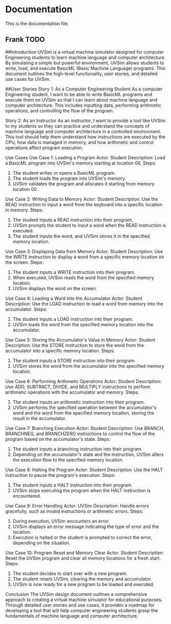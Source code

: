 # Documentation

This is the documentation file.
## Frank TODO
##Introduction
UVSim is a virtual machine simulator designed for computer Engineering students to learn machine language and computer architecture. By simulating a simple but powerful environment, UVSim allows students to write, load, and execute BasicML (Basic Machine Language) programs. This document outlines the high-level functionality, user stories, and detailed use cases for UVSim.

##User Stories
Story 1: As a Computer Engineering Student
As a computer Engineering student, I want to be able to write BasicML programs and execute them on UVSim so that I can learn about machine language and computer architecture. This includes inputting data, performing arithmetic operations, and controlling the flow of the program.

Story 2: As an Instructor
As an instructor, I want to provide a tool like UVSim to my students so they can practice and understand the concepts of machine language and computer architecture in a controlled environment. This tool should help them understand how instructions are executed by the CPU, how data is managed in memory, and how arithmetic and control operations affect program execution.

Use Cases
Use Case 1: Loading a Program
Actor: Student
Description: Load a BasicML program into UVSim's memory starting at location 00.
Steps:
1) The student writes or opens a BasicML program.
2) The student loads the program into UVSim's memory.
3) UVSim validates the program and allocates it starting from memory location 00.   

Use Case 2: Writing Data to Memory
Actor: Student
Description: Use the READ instruction to input a word from the keyboard into a specific location in memory.
Steps:
1) The student inputs a READ instruction into their program.
2) UVSim prompts the student to input a word when the READ instruction is executed.
3) The student inputs the word, and UVSim stores it in the specified memory location.

Use Case 3: Displaying Data from Memory
Actor: Student
Description: Use the WRITE instruction to display a word from a specific memory location on the screen.
Steps:
1) The student inputs a WRITE instruction into their program.
2) When executed, UVSim reads the word from the specified memory location.
3) UVSim displays the word on the screen.

Use Case 4: Loading a Word into the Accumulator
Actor: Student
Description: Use the LOAD instruction to load a word from memory into the accumulator.
Steps:
1) The student inputs a LOAD instruction into their program.
2) UVSim loads the word from the specified memory location into the accumulator.

Use Case 5: Storing the Accumulator's Value in Memory
Actor: Student
Description: Use the STORE instruction to store the word from the accumulator into a specific memory location.
Steps:
1) The student inputs a STORE instruction into their program.
2) UVSim stores the word from the accumulator into the specified memory location.

Use Case 6: Performing Arithmetic Operations
Actor: Student
Description: Use ADD, SUBTRACT, DIVIDE, and MULTIPLY instructions to perform arithmetic operations with the accumulator and memory.
Steps:
1) The student inputs an arithmetic instruction into their program.
2) UVSim performs the specified operation between the accumulator's word and the word from the specified memory location, storing the result in the accumulator.

Use Case 7: Branching Execution
Actor: Student
Description: Use BRANCH, BRANCHNEG, and BRANCHZERO instructions to control the flow of the program based on the accumulator's state.
Steps:
1) The student inputs a branching instruction into their program.
2) Depending on the accumulator's state and the instruction, UVSim alters the execution flow to the specified memory location.

Use Case 8: Halting the Program
Actor: Student
Description: Use the HALT instruction to pause the program's execution.
Steps:
1) The student inputs a HALT instruction into their program.
2) UVSim stops executing the program when the HALT instruction is encountered.

Use Case 9: Error Handling
Actor: UVSim
Description: Handle errors gracefully, such as invalid instructions or arithmetic errors.
Steps:
1) During execution, UVSim encounters an error.
2) UVSim displays an error message indicating the type of error and the location.
3) Execution is halted or the student is prompted to correct the error, depending on the situation.

Use Case 10: Program Reset and Memory Clear
Actor: Student
Description: Reset the UVSim program and clear all memory locations for a fresh start.
Steps:
1) The student decides to start over with a new program.
2) The student resets UVSim, clearing the memory and accumulator.
3) UVSim is now ready for a new program to be loaded and executed.

Conclusion
The UVSim design document outlines a comprehensive approach to creating a virtual machine simulator for educational purposes. Through detailed user stories and use cases, it provides a roadmap for developing a tool that will help computer engineering  students grasp the fundamentals of machine language and computer architecture.